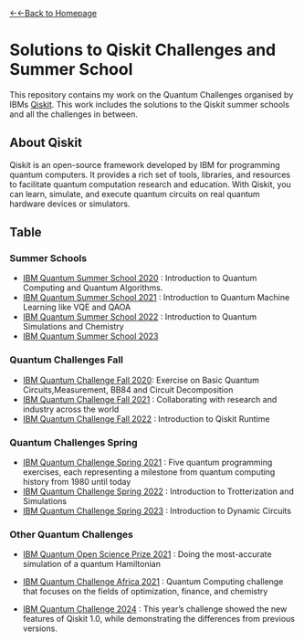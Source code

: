[←←Back to Homepage](https://monitsharma.github.io/)

# Solutions to Qiskit Challenges and Summer School

This repository contains my work on the Quantum Challenges organised by IBMs [Qiskit](https://qiskit.org/).
This work includes the solutions to the Qiskit summer schools and all the challenges in between.



## About Qiskit
Qiskit is an open-source framework developed by IBM for programming quantum computers. It provides a rich set of tools, libraries, and resources to facilitate quantum computation research and education. With Qiskit, you can learn, simulate, and execute quantum circuits on real quantum hardware devices or simulators.


## Table

### Summer Schools
- [IBM Quantum Summer School 2020](https://github.com/MonitSharma/Qiskit-Summer-School-and-Quantum-Challenges/tree/main/IBM%20Quantum%20Summer%20School%202020) : Introduction to Quantum Computing and Quantum Algorithms.
- [IBM Quantum Summer School 2021](https://github.com/MonitSharma/Qiskit-Summer-School-and-Quantum-Challenges/tree/main/IBM%20Quantum%20Summer%20School%202021) : Introduction to Quantum Machine Learning like VQE and QAOA
- [IBM Quantum Summer School 2022](https://github.com/MonitSharma/Qiskit-Summer-School-and-Quantum-Challenges/tree/main/IBM%20Quantum%20Summer%20School%202022) : Introduction to Quantum Simulations and Chemistry
- [IBM Quantum Summer School 2023](#ibm-quantum-summer-school-2023)


### Quantum Challenges Fall
- [IBM Quantum Challenge Fall 2020](https://github.com/MonitSharma/Qiskit-Summer-School-and-Quantum-Challenges/tree/main/IBM%20Quantum%20Challenge%20Fall%202020): Exercise on Basic Quantum Circuits,Measurement, BB84 and Circuit Decomposition
- [IBM Quantum Challenge Fall 2021](https://github.com/MonitSharma/Qiskit-Summer-School-and-Quantum-Challenges/tree/main/IBM%20Quantum%20Challenge%20Fall%202021) : Collaborating with research and industry across the world
- [IBM Quantum Challenge Fall 2022](https://github.com/MonitSharma/Qiskit-Summer-School-and-Quantum-Challenges/tree/main/IBM%20Quantum%20Challenge%20Fall%202022) : Introduction to Qiskit Runtime


### Quantum Challenges Spring
- [IBM Quantum Challenge Spring 2021](https://github.com/MonitSharma/Qiskit-Summer-School-and-Quantum-Challenges/tree/main/IBM%20Quantum%20Challenge%20Spring%202021) : Five quantum programming exercises, each representing a milestone from quantum computing history from 1980 until today
- [IBM Quantum Challenge Spring 2022](https://github.com/MonitSharma/Qiskit-Summer-School-and-Quantum-Challenges/tree/main/IBM%20Quantum%20Challenge%20Spring%202022) : Introduction to Trotterization and Simulations 
- [IBM Quantum Challenge Spring 2023](https://github.com/MonitSharma/Qiskit-Summer-School-and-Quantum-Challenges/tree/main/IBM%20Quantum%20Challenge%20Spring%202023) : Introduction to Dynamic Circuits

### Other Quantum Challenges
- [IBM Quantum Open Science Prize 2021](https://github.com/MonitSharma/Qiskit-Summer-School-and-Quantum-Challenges/tree/main/IBM%20Quantum%20Open%20Science%20Prize%202021) : Doing the most-accurate simulation of a quantum Hamiltonian
- [IBM Quantum Challenge Africa 2021](https://github.com/MonitSharma/Qiskit-Summer-School-and-Quantum-Challenges/tree/main/IBM%20Quantum%20Challenge%20Africa%202021) : Quantum Computing challenge that focuses on the fields of optimization, finance, and chemistry


- [IBM Quantum Challenge 2024]() : This year’s challenge showed the new features of Qiskit 1.0, while demonstrating the differences from previous versions. 







  
